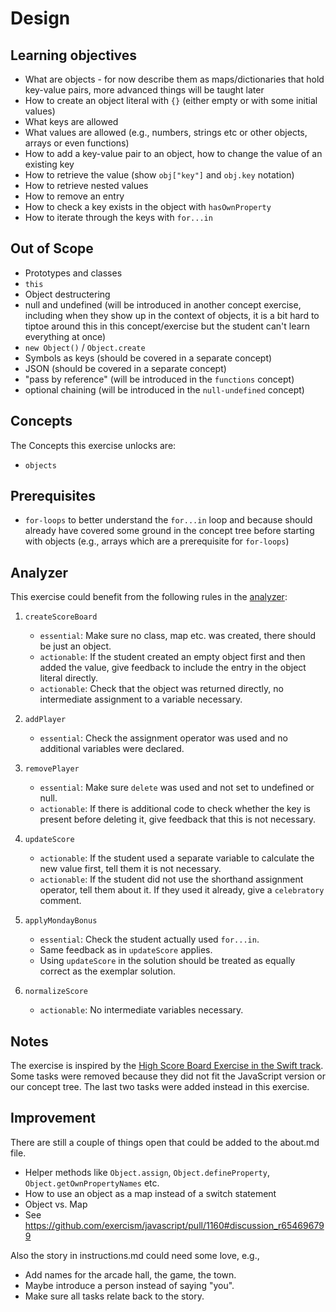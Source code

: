 # Design

## Learning objectives

- What are objects - for now describe them as maps/dictionaries that hold key-value pairs, more advanced things will be taught later
- How to create an object literal with `{}` (either empty or with some initial values)
- What keys are allowed
- What values are allowed (e.g., numbers, strings etc or other objects, arrays or even functions)
- How to add a key-value pair to an object, how to change the value of an existing key
- How to retrieve the value (show `obj["key"]` and `obj.key` notation)
- How to retrieve nested values
- How to remove an entry
- How to check a key exists in the object with `hasOwnProperty`
- How to iterate through the keys with `for...in`

## Out of Scope

- Prototypes and classes
- `this`
- Object destructering
- null and undefined (will be introduced in another concept exercise, including when they show up in the context of objects, it is a bit hard to tiptoe around this in this concept/exercise but the student can't learn everything at once)
- `new Object()` / `Object.create`
- Symbols as keys (should be covered in a separate concept)
- JSON (should be covered in a separate concept)
- "pass by reference" (will be introduced in the `functions` concept)
- optional chaining (will be introduced in the `null-undefined` concept)

## Concepts

The Concepts this exercise unlocks are:

- `objects`

## Prerequisites

- `for-loops` to better understand the `for...in` loop and because should already have covered some ground in the concept tree before starting with objects (e.g., arrays which are a prerequisite for `for-loops`)

## Analyzer

This exercise could benefit from the following rules in the [analyzer][analyzer]:

1. `createScoreBoard`
   - `essential`: Make sure no class, map etc. was created, there should be just an object.
   - `actionable`: If the student created an empty object first and then added the value, give feedback to include the entry in the object literal directly.
   - `actionable`: Check that the object was returned directly, no intermediate assignment to a variable necessary.

2. `addPlayer`
   - `essential`: Check the assignment operator was used and no additional variables were declared.

3. `removePlayer`
   - `essential`: Make sure `delete` was used and not set to undefined or null.
   - `actionable`: If there is additional code to check whether the key is present before deleting it, give feedback that this is not necessary.

4. `updateScore`
   - `actionable`: If the student used a separate variable to calculate the new value first, tell them it is not necessary.
   - `actionable`: If the student did not use the shorthand assignment operator, tell them about it. If they used it already, give a `celebratory` comment.

5. `applyMondayBonus`
   - `essential`: Check the student actually used `for...in`.
   - Same feedback as in `updateScore` applies.
   - Using `updateScore` in the solution should be treated as equally correct as the exemplar solution.

6. `normalizeScore`
   - `actionable`: No intermediate variables necessary.

## Notes

The exercise is inspired by the [High Score Board Exercise in the Swift track][swift-high-score].
Some tasks were removed because they did not fit the JavaScript version or our concept tree.
The last two tasks were added instead in this exercise.

## Improvement

There are still a couple of things open that could be added to the about.md file.

- Helper methods like `Object.assign`, `Object.defineProperty`, `Object.getOwnPropertyNames` etc.
- How to use an object as a map instead of a switch statement
- Object vs. Map
- See https://github.com/exercism/javascript/pull/1160#discussion_r654696799

Also the story in instructions.md could need some love, e.g.,

- Add names for the arcade hall, the game, the town.
- Maybe introduce a person instead of saying "you".
- Make sure all tasks relate back to the story.

[analyzer]: https://github.com/exercism/javascript-analyzer
[swift-high-score]: https://github.com/exercism/swift/blob/main/exercises/concept/high-score-board/.docs/instructions.md
